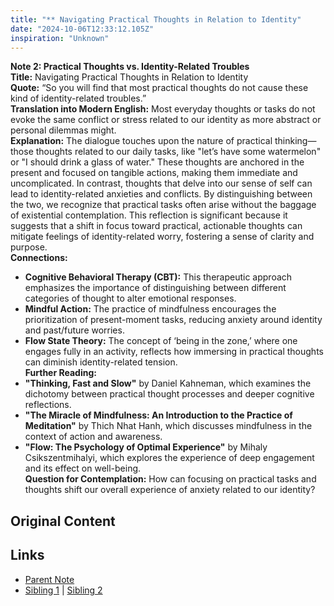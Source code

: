 ```yaml
---
title: "** Navigating Practical Thoughts in Relation to Identity"
date: "2024-10-06T12:33:12.105Z"
inspiration: "Unknown"
---
```


  
**Note 2: Practical Thoughts vs. Identity-Related Troubles**  
**Title:** Navigating Practical Thoughts in Relation to Identity  
**Quote:** “So you will find that most practical thoughts do not cause these kind of identity-related troubles.”  
**Translation into Modern English:** Most everyday thoughts or tasks do not evoke the same conflict or stress related to our identity as more abstract or personal dilemmas might.  
**Explanation:** The dialogue touches upon the nature of practical thinking—those thoughts related to our daily tasks, like "let’s have some watermelon" or "I should drink a glass of water." These thoughts are anchored in the present and focused on tangible actions, making them immediate and uncomplicated. In contrast, thoughts that delve into our sense of self can lead to identity-related anxieties and conflicts. By distinguishing between the two, we recognize that practical tasks often arise without the baggage of existential contemplation. This reflection is significant because it suggests that a shift in focus toward practical, actionable thoughts can mitigate feelings of identity-related worry, fostering a sense of clarity and purpose.  
**Connections:**  
- **Cognitive Behavioral Therapy (CBT):** This therapeutic approach emphasizes the importance of distinguishing between different categories of thought to alter emotional responses.  
- **Mindful Action:** The practice of mindfulness encourages the prioritization of present-moment tasks, reducing anxiety around identity and past/future worries.  
- **Flow State Theory:** The concept of ‘being in the zone,’ where one engages fully in an activity, reflects how immersing in practical thoughts can diminish identity-related tension.  
**Further Reading:**  
- **"Thinking, Fast and Slow"** by Daniel Kahneman, which examines the dichotomy between practical thought processes and deeper cognitive reflections.  
- **"The Miracle of Mindfulness: An Introduction to the Practice of Meditation"** by Thich Nhat Hanh, which discusses mindfulness in the context of action and awareness.  
- **"Flow: The Psychology of Optimal Experience"** by Mihaly Csikszentmihalyi, which explores the experience of deep engagement and its effect on well-being.  
**Question for Contemplation:** How can focusing on practical tasks and thoughts shift our overall experience of anxiety related to our identity?  


## Original Content



## Links

- [Parent Note](/parent-note.md)
- [Sibling 1](/zettel1.md) | [Sibling 2](/zettel2.md)
